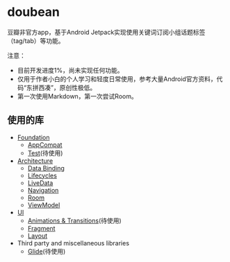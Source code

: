 doubean
=======
豆瓣非官方app，基于Android Jetpack实现使用关键词订阅小组话题标签（tag/tab）等功能。

注意：
* 目前开发进度1%，尚未实现任何功能。
* 仅用于作者小白的个人学习和轻度日常使用，参考大量Android官方资料，代码“东拼西凑”，原创性极低。
* 第一次使用Markdown，第一次尝试Room。

使用的库
-------
* [Foundation][0]
  * [AppCompat][1]
  * [Test][4](待使用)
* [Architecture][10]
  * [Data Binding][11]
  * [Lifecycles][12]
  * [LiveData][13]
  * [Navigation][14]
  * [Room][16]
  * [ViewModel][17]
* [UI][30]
  * [Animations & Transitions][31](待使用)
  * [Fragment][34]
  * [Layout][35]
* Third party and miscellaneous libraries
  * [Glide][90](待使用)

[0]: https://developer.android.com/jetpack/components
[1]: https://developer.android.com/topic/libraries/support-library/packages#v7-appcompat
[4]: https://developer.android.com/training/testing/
[10]: https://developer.android.com/jetpack/arch/
[11]: https://developer.android.com/topic/libraries/data-binding/
[12]: https://developer.android.com/topic/libraries/architecture/lifecycle
[13]: https://developer.android.com/topic/libraries/architecture/livedata
[14]: https://developer.android.com/topic/libraries/architecture/navigation/
[16]: https://developer.android.com/topic/libraries/architecture/room
[17]: https://developer.android.com/topic/libraries/architecture/viewmodel
[30]: https://developer.android.com/guide/topics/ui
[31]: https://developer.android.com/training/animation/
[34]: https://developer.android.com/guide/components/fragments
[35]: https://developer.android.com/guide/topics/ui/declaring-layout
[90]: https://bumptech.github.io/glide/

